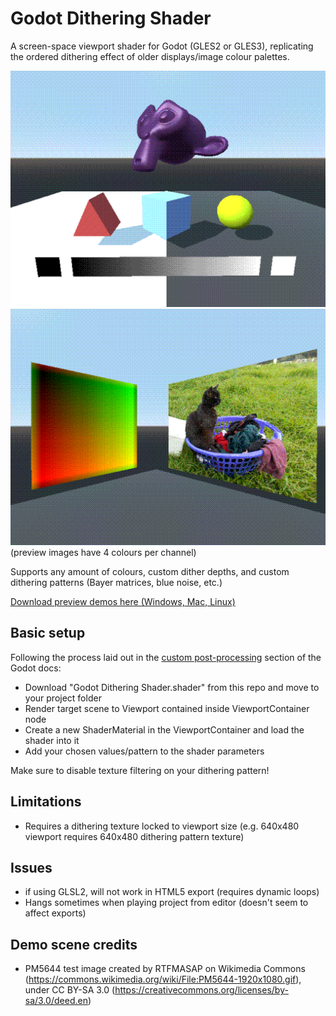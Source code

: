 # Godot Dithering Shader

A screen-space viewport shader for Godot (GLES2 or GLES3), replicating the ordered dithering effect of older displays/image colour palettes.

![Preview Image 1](previews/preview-1.png)
![Preview Image 2](previews/preview-2.png)
(preview images have 4 colours per channel)

Supports any amount of colours, custom dither depths, and custom dithering patterns (Bayer matrices, blue noise, etc.)

[Download preview demos here (Windows, Mac, Linux)](https://drive.google.com/drive/folders/13s57wjmL6HVHuaf2sfuufRrlHdYCwIbj?usp=sharing)

## Basic setup

Following the process laid out in the [custom post-processing](https://docs.godotengine.org/en/stable/tutorials/viewports/custom_postprocessing.html#doc-custom-postprocessing) section of the Godot docs:

- Download "Godot Dithering Shader.shader" from this repo and move to your project folder
- Render target scene to Viewport contained inside ViewportContainer node
- Create a new ShaderMaterial in the ViewportContainer and load the shader into it
- Add your chosen values/pattern to the shader parameters

Make sure to disable texture filtering on your dithering pattern!

## Limitations

- Requires a dithering texture locked to viewport size (e.g. 640x480 viewport requires 640x480 dithering pattern texture)

## Issues

- if using GLSL2, will not work in HTML5 export (requires dynamic loops)
- Hangs sometimes when playing project from editor (doesn't seem to affect exports)


## Demo scene credits

- PM5644 test image created by RTFMASAP on Wikimedia Commons (https://commons.wikimedia.org/wiki/File:PM5644-1920x1080.gif), under CC BY-SA 3.0 (https://creativecommons.org/licenses/by-sa/3.0/deed.en)